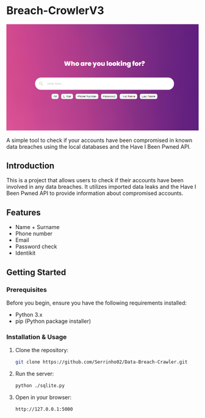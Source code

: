 # Breach-CrowlerV3
![Image description](https://github.com/Serrinho02/Data-Breach-Crawler/blob/main/img/homepage.png?raw=true)


A simple tool to check if your accounts have been compromised in known data breaches using the local databases and the Have I Been Pwned API.



## Introduction

This is a project that allows users to check if their accounts have been involved in any data breaches. It utilizes imported data leaks and the Have I Been Pwned API to provide information about compromised accounts.

## Features

- Name + Surname
- Phone number
- Email
- Password check
- Identikit

## Getting Started

### Prerequisites

Before you begin, ensure you have the following requirements installed:

- Python 3.x
- pip (Python package installer)

### Installation & Usage

1. Clone the repository:

   ```bash
   git clone https://github.com/Serrinho02/Data-Breach-Crawler.git
    ```
2. Run the server:
   ```bash
   python ./sqlite.py
   ```
3. Open in your browser:
   ```bash
   http://127.0.0.1:5000
   ```
